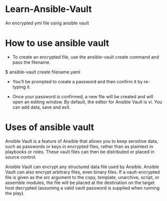 # Learn-Ansible-Vault
An encrypted yml file using ansible vault
# How to use ansible vault
- To create an encrypted file, use the ansible-vault create command and pass the filename.

$ ansible-vault create filename.yaml

- You’ll be prompted to create a password and then confirm it by re-typing it. 

- Once your password is confirmed, a new file will be created and will open an editing window. By default, the editor for Ansible Vault is vi. You can add data, save and exit. 

# Uses of ansible vault

Ansible Vault is a feature of Ansible that allows you to keep sensitive data, such as passwords or keys in encrypted files, rather than as plaintext in playbooks or roles. These vault files can then be distributed or placed in source control.  
  
Ansible Vault can encrypt any structured data file used by Ansible. Ansible Vault can also encrypt arbitrary files, even binary files. If a vault-encrypted file is given as the src argument to the copy, template, unarchive, script, or assemble modules, the file will be placed at the destination on the target host decrypted (assuming a valid vault password is supplied when running the play).  
